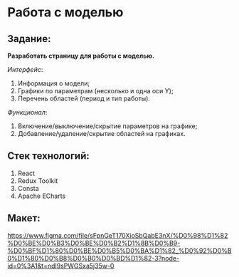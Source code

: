 # Работа с моделью

## Задание:

**Разработать страницу для работы с моделью.**

_Интерфейс_:

1. Информация о модели;
2. Графики по параметрам (несколько и одна оси Y);
3. Перечень областей (период и тип работы).

_Функционал_:

1. Включение/выключение/скрытие параметров на графике;
2. Добавление/удаление/скрытие областей на графиках.

## Стек технологий:

1. React
2. Redux Toolkit
3. Consta
4. Apache ECharts

## Макет:

https://www.figma.com/file/sFpnGeT170XioSbQabE3nX/%D0%98%D1%82%D0%BE%D0%B3%D0%BE%D0%B2%D1%8B%D0%B9-%D0%BF%D1%80%D0%BE%D0%B5%D0%BA%D1%82_%D0%92%D0%B0%D1%80%D0%B8%D0%B0%D0%BD%D1%82-3?node-id=0%3A1&t=ndI9sPWGSxa5j35w-0
